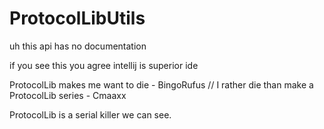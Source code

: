 # ProtocolLibUtils
uh this api has no documentation

if you see this you agree intellij is superior ide

ProtocolLib makes me want to die - BingoRufus //
I rather die than make a ProtocolLib series - Cmaaxx

ProtocolLib is a serial killer we can see.


